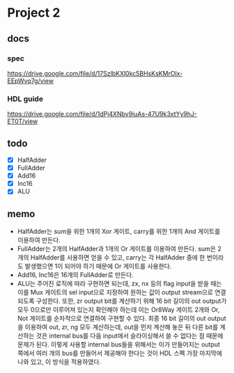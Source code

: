 # Project 2

## docs

### spec

https://drive.google.com/file/d/17SzlbKXl0kc5BHsKsKMrOlx-EEpWvq7g/view

### HDL guide

https://drive.google.com/file/d/1dPj4XNby9iuAs-47U9k3xtYy9hJ-ET0T/view

## todo

- [x] HalfAdder
- [x] FullAdder
- [x] Add16
- [x] Inc16
- [x] ALU

## memo

- HalfAdder는 sum을 위한 1개의 Xor 게이트, carry를 위한 1개의 And 게이트를 이용하여 만든다.
- FullAdder는 2개의 HalfAdder과 1개의 Or 게이트를 이용하여 만든다. sum은 2개의 HalfAdder를 사용하면 얻을 수 있고, carry는 각 HalfAdder 중에 한 번이라도 발생했으면 1이 되어야 하기 때문에 Or 게이트를 사용한다.
- Add16, Inc16은 16개의 FullAdder로 만든다.
- ALU는 주어진 로직에 따라 구현하면 되는데, zx, nx 등의 flag input을 받을 때는 이를 Mux 게이트의 sel input으로 지정하여 원하는 값이 output stream으로 연결되도록 구성한다. 또한, zr output bit를 계산하기 위해 16 bit 길이의 out output가 모두 0으로만 이루어져 있는지 확인해야 하는데 이는 Or8Way 게이트 2개와 Or, Not 게이트를 순차적으로 연결하여 구현할 수 있다. 최종 16 bit 길이의 out output을 이용하여 out, zr, ng 모두 계산하는데, out을 먼저 계산해 놓은 뒤 다른 bit를 계산하는 것은 internal bus를 다음 input에서 슬라이싱해서 쓸 수 없다는 점 때문에 문제가 된다. 이렇게 사용할 internal bus들을 위해서는 이가 만들어지는 output 쪽에서 여러 개의 bus를 만들어서 제공해야 한다는 것이 HDL 스펙 가장 마지막에 나와 있고, 이 방식을 적용하였다.
